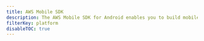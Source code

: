 ```yaml
---
title: AWS Mobile SDK
description: The AWS Mobile SDK for Android enables you to build mobile apps by providing simplified APIs for AWS services such as Amazon Cognito, Amazon S3, AWS AppSync and more.
filterKey: platform
disableTOC: true
---
```


<inline-fragment platform="ios" src="~/fragments/lib/ios-sdk.md"></inline-fragment> <inline-fragment platform="android" src="~/fragments/lib/android-sdk.md"></inline-fragment>
